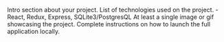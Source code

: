 Intro section about your project.
List of technologies used on the project. - React, Redux, Express, SQLite3/PostgresQL
At least a single image or gif showcasing the project.
Complete instructions on how to launch the full application locally.
